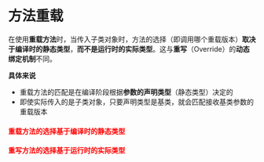 # 方法重载

在使用**重载方法**时，当传入子类对象时，方法的选择（即调用哪个重载版本）**取决于编译时的静态类型**，**而不是运行时的实际类型**。这与**重写**（Override）的**动态绑定机制**不同。

**具体来说**

- 重载方法的匹配是在编译阶段根据**参数的声明类型**（静态类型）决定的
- 即使实际传入的是子类对象，只要声明类型是基类，就会匹配接收基类参数的重载版本

#### <font color="red"> 重载方法的选择基于编译时的静态类型

#### 重写方法的选择基于运行时的实际类型</font>
